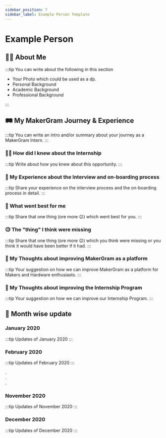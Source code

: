 ```yaml
---
sidebar_position: 7
sidebar_label: Example Person Template
---
```


# Example Person

## 👨‍💻 About Me

:::tip
You can write about the following in this section

- Your Photo which could be used as a dp.
- Personal Background
- Academic Background
- Professional Background

:::

## 🛤 My MakerGram Journey & Experience

:::tip
You can write an intro and/or summary about your journey as a MakerGram Intern.
:::

### 💁‍♂️ How did I knew about the Internship

:::tip
Write about how you knew about this opportunity.
:::

### 🤝 My Experience about the Interview and on-boarding process

:::tip
Share your experience on the interview process and the on-boarding process in detail.
:::

### 🤞 What went best for me

:::tip
Share that one thing (ore more 😉) which went best for you.
:::

### 😥 The "thing" I think were missing

:::tip
Share that one thing (ore more 😉) which you think were missing or you think it would have been better if it had.
:::

### 🤔 My Thoughts about improving MakerGram as a platform

:::tip
Your suggestion on how we can improve MakerGram as a platform for Makers and Hardware enthusiasts.
:::

### 🧐 My Thoughts about improving the Internship Program

:::tip
Your suggestion on how we can improve our Internship Program.
:::

## 📓 Month wise update

### January 2020

:::tip
Updates of January 2020
:::

### February 2020

:::tip
Updates of February 2020
:::

.  
.  
.

### November 2020

:::tip
Updates of November 2020
:::

### December 2020

:::tip
Updates of December 2020
:::
